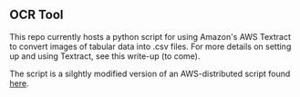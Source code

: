## OCR Tool

This repo currently hosts a python script for using Amazon's AWS Textract to convert images of tabular data into .csv files. For more details on setting up and using Textract, see this write-up (to come).

The script is a silghtly modified version of an AWS-distributed script found [here](https://docs.aws.amazon.com/textract/latest/dg/examples-export-table-csv.html).